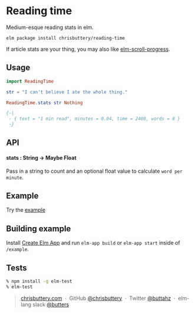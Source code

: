 # Reading time

Medium-esque reading stats in elm.

```shell
elm package install chrisbuttery/reading-time
```

If article stats are your thing, you may also like [elm-scroll-progress](https://github.com/chrisbuttery/elm-scroll-progress).

## Usage

```elm
import ReadingTime

str = "I can't believe I ate the whole thing."

ReadingTime.stats str Nothing

{-|
 - { text = "1 min read", minutes = 0.04, time = 2400, words = 8 }
 -}
```

## API

#### stats : String -> Maybe Float

Pass in a string to count and an optional float value to calculate  `word per minute`.

## Example

Try the [example](http://chrisbuttery.github.io/reading-time/example/dist/index.html)


## Building example

Install [Create Elm App](https://github.com/halfzebra/create-elm-app) and run `elm-app build` or `elm-app start` inside of `/example`.


## Tests

```bash
% npm install -g elm-test
% elm-test
```

> [chrisbuttery.com](http://chrisbuttery.com) &nbsp;&middot;&nbsp;
> GitHub [@chrisbuttery](https://github.com/chrisbuttery) &nbsp;&middot;&nbsp;
> Twitter [@buttahz](https://twitter.com/buttahz) &nbsp;&middot;&nbsp;
> elm-lang slack [@butters](http://elmlang.herokuapp.com/)
